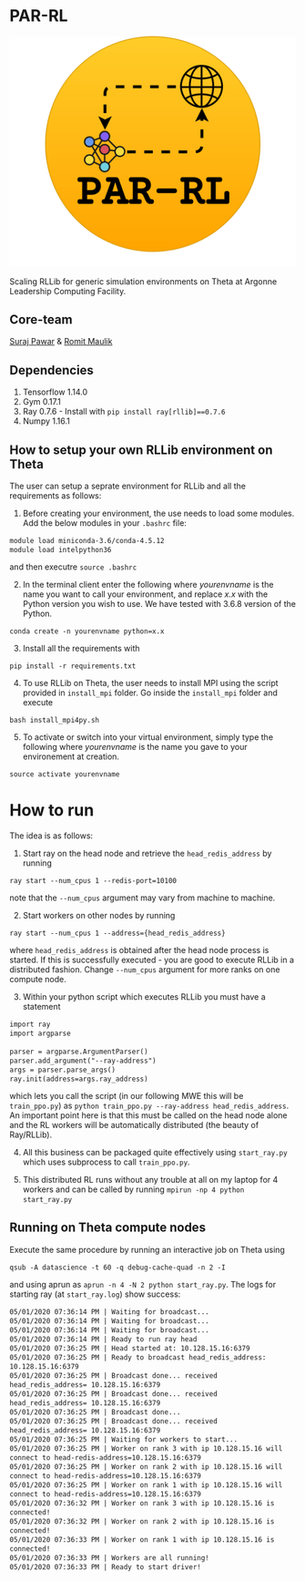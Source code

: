 # PAR-RL

<p align="center">
		<img src="docs/logo_with_title.png" width="512">
	</p>
  
Scaling RLLib for generic simulation environments on Theta at Argonne Leadership Computing Facility.

## Core-team
[Suraj Pawar](https://surajp92.github.io/) & [Romit Maulik](https://romit-maulik.github.io/)

## Dependencies
1. Tensorflow 1.14.0
2. Gym 0.17.1
3. Ray 0.7.6 - Install with `pip install ray[rllib]==0.7.6`
4. Numpy 1.16.1

## How to setup your own RLLib environment on Theta

The user can setup a seprate environment for RLLib and all the requirements as follows:

1. Before creating your environment, the use needs to load some modules. Add the below modules in your `.bashrc` file:
```
module load miniconda-3.6/conda-4.5.12
module load intelpython36
```
and then executre `source .bashrc`

2. In the terminal client enter the following where *yourenvname* is the name you want to call your environment, and replace *x.x* with the Python version you wish to use. We have tested with 3.6.8 version of the Python.
```
conda create -n yourenvname python=x.x 
```

3. Install all the requirements with 
```
pip install -r requirements.txt
```

4. To use RLLib on Theta, the user needs to install MPI using the script provided in `install_mpi` folder. Go inside the `install_mpi` folder and execute
```
bash install_mpi4py.sh
```

5. To activate or switch into your virtual environment, simply type the following where *yourenvname* is the name you gave to your environement at creation.
```
source activate yourenvname
```

# How to run

The idea is as follows:

1. Start ray on the head node and retrieve the `head_redis_address` by running
```
ray start --num_cpus 1 --redis-port=10100
```
note that the `--num_cpus` argument may vary from machine to machine.

2. Start workers on other nodes by running
```
ray start --num_cpus 1 --address={head_redis_address}
```
where `head_redis_address` is obtained after the head node process is started. If this is successfully executed - you are good to execute RLLib in a distributed fashion. Change `--num_cpus` argument for more ranks on one compute node.

3. Within your python script which executes RLLib you must have a statement
```
import ray
import argparse

parser = argparse.ArgumentParser()
parser.add_argument("--ray-address")
args = parser.parse_args()
ray.init(address=args.ray_address)
```
which lets you call the script (in our following MWE this will be `train_ppo.py`) as `python train_ppo.py --ray-address head_redis_address`. An important point here is that this must be called on the head node alone and the RL workers will be automatically distributed (the beauty of Ray/RLLib). 

4. All this business can be packaged quite effectively using `start_ray.py` which uses subprocess to call `train_ppo.py`.

5. This distributed RL runs without any trouble at all on my laptop for 4 workers and can be called by running `mpirun -np 4 python start_ray.py`

## Running on Theta compute nodes

Execute the same procedure by running an interactive job on Theta using
```
qsub -A datascience -t 60 -q debug-cache-quad -n 2 -I
```
and using aprun as `aprun -n 4 -N 2 python start_ray.py`. The logs for starting ray (at `start_ray.log`) show success:

```
05/01/2020 07:36:14 PM | Waiting for broadcast...
05/01/2020 07:36:14 PM | Waiting for broadcast...
05/01/2020 07:36:14 PM | Waiting for broadcast...
05/01/2020 07:36:14 PM | Ready to run ray head
05/01/2020 07:36:25 PM | Head started at: 10.128.15.16:6379
05/01/2020 07:36:25 PM | Ready to broadcast head_redis_address: 10.128.15.16:6379
05/01/2020 07:36:25 PM | Broadcast done... received head_redis_address= 10.128.15.16:6379
05/01/2020 07:36:25 PM | Broadcast done... received head_redis_address= 10.128.15.16:6379
05/01/2020 07:36:25 PM | Broadcast done...
05/01/2020 07:36:25 PM | Broadcast done... received head_redis_address= 10.128.15.16:6379
05/01/2020 07:36:25 PM | Waiting for workers to start...
05/01/2020 07:36:25 PM | Worker on rank 3 with ip 10.128.15.16 will connect to head-redis-address=10.128.15.16:6379
05/01/2020 07:36:25 PM | Worker on rank 2 with ip 10.128.15.16 will connect to head-redis-address=10.128.15.16:6379
05/01/2020 07:36:25 PM | Worker on rank 1 with ip 10.128.15.16 will connect to head-redis-address=10.128.15.16:6379
05/01/2020 07:36:32 PM | Worker on rank 3 with ip 10.128.15.16 is connected!
05/01/2020 07:36:32 PM | Worker on rank 2 with ip 10.128.15.16 is connected!
05/01/2020 07:36:33 PM | Worker on rank 1 with ip 10.128.15.16 is connected!
05/01/2020 07:36:33 PM | Workers are all running!
05/01/2020 07:36:33 PM | Ready to start driver!
```

